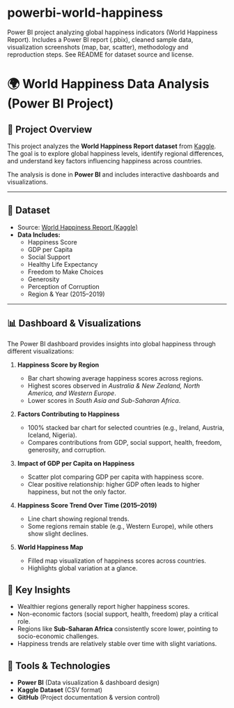 # powerbi-world-happiness
Power BI project analyzing global happiness indicators (World Happiness Report). Includes a Power BI report (.pbix), cleaned sample data, visualization screenshots (map, bar, scatter), methodology and reproduction steps. See README for dataset source and license.

# 🌍 World Happiness Data Analysis (Power BI Project)

## 📌 Project Overview
This project analyzes the **World Happiness Report dataset** from [Kaggle](https://www.kaggle.com/datasets/unsdsn/world-happiness). The goal is to explore global happiness levels, identify regional differences, and understand key factors influencing happiness across countries.  

The analysis is done in **Power BI** and includes interactive dashboards and visualizations.  

---

## 📂 Dataset
- Source: [World Happiness Report (Kaggle)](https://www.kaggle.com/datasets/unsdsn/world-happiness)  
- **Data Includes:**
  - Happiness Score
  - GDP per Capita
  - Social Support
  - Healthy Life Expectancy
  - Freedom to Make Choices
  - Generosity
  - Perception of Corruption
  - Region & Year (2015–2019)

---

## 📊 Dashboard & Visualizations
The Power BI dashboard provides insights into global happiness through different visualizations:

1. **Happiness Score by Region**  
   - Bar chart showing average happiness scores across regions.  
   - Highest scores observed in *Australia & New Zealand, North America, and Western Europe*.  
   - Lower scores in *South Asia and Sub-Saharan Africa*.  

2. **Factors Contributing to Happiness**  
   - 100% stacked bar chart for selected countries (e.g., Ireland, Austria, Iceland, Nigeria).  
   - Compares contributions from GDP, social support, health, freedom, generosity, and corruption.  

3. **Impact of GDP per Capita on Happiness**  
   - Scatter plot comparing GDP per capita with happiness score.  
   - Clear positive relationship: higher GDP often leads to higher happiness, but not the only factor.  

4. **Happiness Score Trend Over Time (2015–2019)**  
   - Line chart showing regional trends.  
   - Some regions remain stable (e.g., Western Europe), while others show slight declines.  

5. **World Happiness Map**  
   - Filled map visualization of happiness scores across countries.  
   - Highlights global variation at a glance.  

## 🔑 Key Insights
- Wealthier regions generally report higher happiness scores.  
- Non-economic factors (social support, health, freedom) play a critical role.  
- Regions like **Sub-Saharan Africa** consistently score lower, pointing to socio-economic challenges.  
- Happiness trends are relatively stable over time with slight variations.  

## 🚀 Tools & Technologies
- **Power BI** (Data visualization & dashboard design)  
- **Kaggle Dataset** (CSV format)  
- **GitHub** (Project documentation & version control)  

